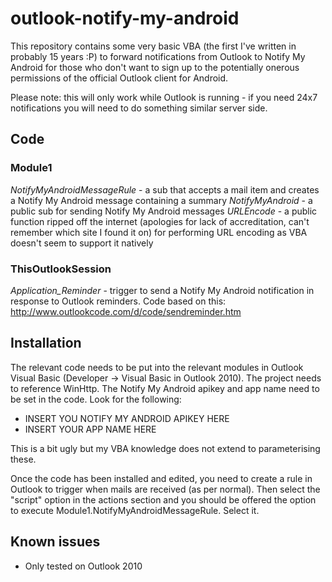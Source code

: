 # outlook-notify-my-android

This repository contains some very basic VBA (the first I've written in probably 15 years :P) to forward notifications from Outlook to Notify My Android for those who don't want to sign up to the potentially onerous permissions of the official Outlook client for Android.

Please note: this will only work while Outlook is running - if you need 24x7 notifications you will need to do something similar server side.

## Code

### Module1

*NotifyMyAndroidMessageRule* - a sub that accepts a mail item and creates a Notify My Android message containing a summary
*NotifyMyAndroid* - a public sub for sending Notify My Android messages
*URLEncode* - a public function ripped off the internet (apologies for lack of accreditation, can't remember which site I found it on) for performing URL encoding as VBA doesn't seem to support it natively

### ThisOutlookSession

*Application_Reminder* - trigger to send a Notify My Android notification in response to Outlook reminders.  Code based on this: http://www.outlookcode.com/d/code/sendreminder.htm

## Installation

The relevant code needs to be put into the relevant modules in Outlook Visual Basic (Developer -> Visual Basic in Outlook 2010).  The project needs to reference WinHttp.  The Notify My Android apikey and app name need to be set in the code.  Look for the following:

+ INSERT YOU NOTIFY MY ANDROID APIKEY HERE
+ INSERT YOUR APP NAME HERE

This is a bit ugly but my VBA knowledge does not extend to parameterising these.

Once the code has been installed and edited, you need to create a rule in Outlook to trigger when mails are received (as per normal).  Then select the "script" option in the actions section and you should be offered the option to execute Module1.NotifyMyAndroidMessageRule. Select it.

## Known issues

+ Only tested on Outlook 2010
